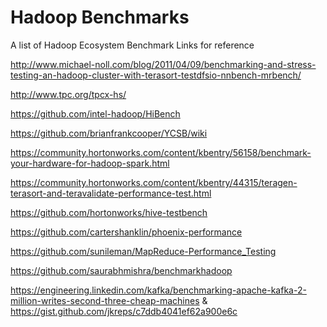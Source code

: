 # Hadoop Benchmarks

A list of Hadoop Ecosystem Benchmark Links for reference 

http://www.michael-noll.com/blog/2011/04/09/benchmarking-and-stress-testing-an-hadoop-cluster-with-terasort-testdfsio-nnbench-mrbench/ 

http://www.tpc.org/tpcx-hs/ 

https://github.com/intel-hadoop/HiBench 

https://github.com/brianfrankcooper/YCSB/wiki 

https://community.hortonworks.com/content/kbentry/56158/benchmark-your-hardware-for-hadoop-spark.html 

https://community.hortonworks.com/content/kbentry/44315/teragen-terasort-and-teravalidate-performance-test.html 

https://github.com/hortonworks/hive-testbench 

https://github.com/cartershanklin/phoenix-performance

https://github.com/sunileman/MapReduce-Performance_Testing 

https://github.com/saurabhmishra/benchmarkhadoop 

https://engineering.linkedin.com/kafka/benchmarking-apache-kafka-2-million-writes-second-three-cheap-machines
& 
https://gist.github.com/jkreps/c7ddb4041ef62a900e6c
